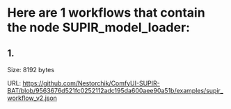# Here are 1 workflows that contain the node SUPIR_model_loader:

## 1. 

Size: 8192 bytes

URL: https://github.com/Nestorchik/ComfyUI-SUPIR-BAT/blob/9563676d521fc0252112adc195da600aee90a51b/examples/supir_workflow_v2.json

